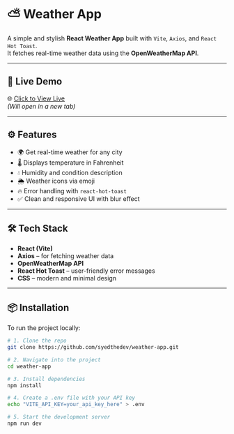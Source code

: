 # ⛅ Weather App

A simple and stylish **React Weather App** built with `Vite`, `Axios`, and `React Hot Toast`.  
It fetches real-time weather data using the **OpenWeatherMap API**.

---

## 🔗 Live Demo

🌐 [Click to View Live](https://pro-react-weather.netlify.app/)  
*(Will open in a new tab)*

---

## ⚙️ Features

- 🌍 Get real-time weather for any city
- 🌡 Displays temperature in Fahrenheit
- 💧 Humidity and condition description
- 🌦 Weather icons via emoji
- 🔥 Error handling with `react-hot-toast`
- ✅ Clean and responsive UI with blur effect

---

## 🛠 Tech Stack

- **React (Vite)**
- **Axios** – for fetching weather data
- **OpenWeatherMap API**
- **React Hot Toast** – user-friendly error messages
- **CSS** – modern and minimal design

---

## 📦 Installation

To run the project locally:

```bash
# 1. Clone the repo
git clone https://github.com/syedthedev/weather-app.git

# 2. Navigate into the project
cd weather-app

# 3. Install dependencies
npm install

# 4. Create a .env file with your API key
echo "VITE_API_KEY=your_api_key_here" > .env

# 5. Start the development server
npm run dev
